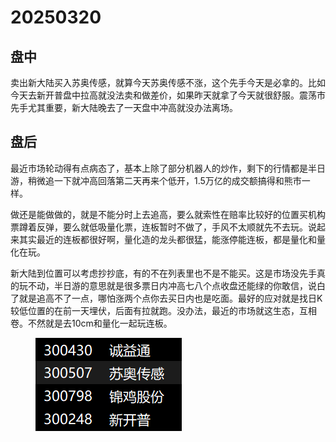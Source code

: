 # 20250320

## 盘中

卖出新大陆买入苏奥传感，就算今天苏奥传感不涨，这个先手今天是必拿的。比如今天去新开普盘中拉高就没法卖和做差价，如果昨天就拿了今天就很舒服。震荡市先手尤其重要，新大陆晚去了一天盘中冲高就没办法离场。

## 盘后

最近市场轮动得有点病态了，基本上除了部分机器人的炒作，剩下的行情都是半日游，稍微追一下就冲高回落第二天再来个低开，1.5万亿的成交额搞得和熊市一样。

做还是能做做的，就是不能分时上去追高，要么就索性在赔率比较好的位置买机构票蹲着反弹，要么就低吸量化票，连板暂时不做了，手风不太顺就先不去玩。说起来其实最近的连板都很好啊，量化造的龙头都很猛，能涨停能连板，都是量化和量化在玩。

新大陆到位置可以考虑抄抄底，有的不在列表里也不是不能买。这是市场没先手真的玩不动，半日游的意思就是很多票日内冲高七八个点收盘还能绿的你敢信，说白了就是追高不了一点，哪怕涨两个点你去买日内也是吃面。最好的应对就是找日K较低位置的在前一天埋伏，后面有拉就跑。没办法，最近的市场就这生态，互相卷。不然就是去10cm和量化一起玩连板。

<figure><img src=".gitbook/assets/屏幕截图 2025-03-20 222645.png" alt=""><figcaption></figcaption></figure>
